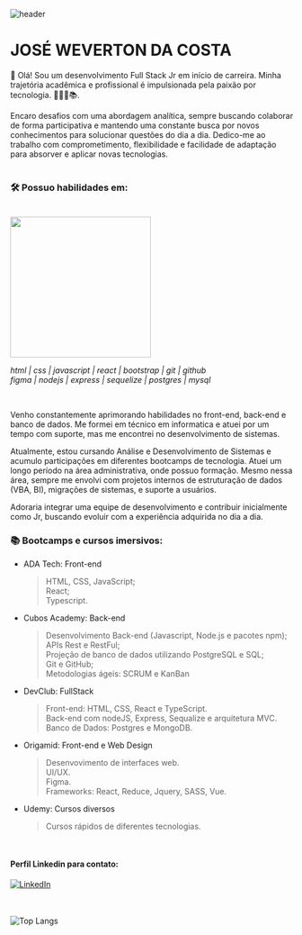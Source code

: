 
![header](https://capsule-render.vercel.app/api?type=waving&&color=154c79&height=120&section=header&fontSize=90)

# JOSÉ WEVERTON DA COSTA


<!--[![Typing SVG](https://readme-typing-svg.demolab.com?font=Fira+Code&pause=1000&color=154C79&multiline=true&random=false&width=435&height=90&lines=Desenvolvedor+de+software%3A;Front-end+%7C+Back-end;Banco+de+dados)](https://git.io/typing-svg)-->

👋 Olá! Sou um desenvolvimento Full Stack Jr em início de carreira. Minha trajetória acadêmica e profissional é impulsionada pela paixão por tecnologia. 👨🏻‍💻📚.

Encaro desafios com uma abordagem analítica, sempre buscando colaborar de forma participativa e mantendo uma constante busca por novos conhecimentos para solucionar questões do dia a dia. Dedico-me ao trabalho com comprometimento, flexibilidade e facilidade de adaptação para absorver e aplicar novas tecnologias.<br><br>


### 🛠️ Possuo habilidades em: <br><br>

<div>
<img width=250px src="https://skillicons.dev/icons?i=html,css,javascript,react,bootstrap,git,github,figma,nodejs,express,sequelize,postgres,mysql&perline=7" />
</div>

*html | css | javascript | react | bootstrap | git | github<br>figma | nodejs | express | sequelize | postgres | mysql*

<br>

Venho constantemente aprimorando habilidades no front-end, back-end e banco de dados. Me formei em técnico em informatica e atuei por um tempo com suporte, mas me encontrei no desenvolvimento de sistemas.

Atualmente, estou cursando Análise e Desenvolvimento de Sistemas e acumulo participações em diferentes bootcamps de tecnologia. Atuei um longo período na área administrativa, onde possuo formação. Mesmo  nessa área, sempre me envolvi com projetos internos de estruturação de dados (VBA, BI), migrações de sistemas, e suporte a usuários. 

Adoraria integrar uma equipe de desenvolvimento e contribuir inicialmente como Jr, buscando evoluir com a experiência adquirida no dia a dia.

### 📚 Bootcamps e cursos imersivos:

- ADA Tech: Front-end
  >HTML, CSS, JavaScript;<br>
  >React;<br>
  >Typescript.
  
- Cubos Academy: Back-end
  >Desenvolvimento Back-end (Javascript, Node.js e pacotes npm);<br>
  >APIs Rest e RestFul;<br>
  >Projeção de banco de dados utilizando PostgreSQL e SQL;<br>
  >Git e GitHub;<br>
  >Metodologias ágeis: SCRUM e KanBan<br>
  
- DevClub: FullStack
  >Front-end: HTML, CSS, React e TypeScript.<br> 
  >Back-end com nodeJS, Express, Sequalize e arquitetura MVC.<br>
   >Banco de Dados: Postgres e MongoDB. <br>
- Origamid: Front-end e Web Design
  > Desenvovimento de interfaces web.<br>
  > UI/UX.<br>
  > Figma.<br>
  > Frameworks: React, Reduce, Jquery, SASS, Vue.<br>
  
- Udemy: Cursos diversos
  >Cursos rápidos de diferentes tecnologias.
  
<br>

####  Perfil Linkedin para contato:

[![LinkedIn](<https://img.shields.io/badge/LinkedIn-0077B5?style=for-the-badge&logo=linkedin&logoColor=white>)](<https://www.linkedin.com/in/jose-weverton/>)<br>
<br><br>

<!--![Jose Weverton Stats](https://github-readme-stats.vercel.app/api?username=joseweverton&show_icons=true&theme=transparent)-->

<!--[![Top Langs](https://github-readme-stats.vercel.app/api/top-langs/?username=anuraghazra)](https://github.com/anuraghazra/github-readme-stats) -->

![Top Langs](https://github-readme-stats.vercel.app/api/top-langs/?username=joseweverton&layout=compact)



